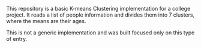 This repository is a basic K-means Clustering implementation for a college project. It reads a list of people information and divides them into 7 clusters, where the means are their ages.

This is not a generic implementation and was built focused only on this type of entry.
